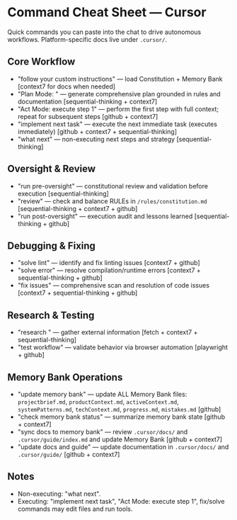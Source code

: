 # Command Cheat Sheet — Cursor

Quick commands you can paste into the chat to drive autonomous workflows. Platform-specific docs live under `.cursor/`.

## Core Workflow
- "follow your custom instructions" — load Constitution + Memory Bank [context7 for docs when needed]
- "Plan Mode: <your goal>" — generate comprehensive plan grounded in rules and documentation [sequential-thinking + context7]
- "Act Mode: execute step 1" — perform the first step with full context; repeat for subsequent steps [github + context7]
- "implement next task" — execute the next immediate task (executes immediately) [github + context7 + sequential-thinking]
- "what next" — non-executing next steps and strategy [sequential-thinking]

## Oversight & Review
- "run pre-oversight" — constitutional review and validation before execution [sequential-thinking]
- "review" — check and balance RULEs in `/rules/constitution.md` [sequential-thinking + context7 + github]
- "run post-oversight" — execution audit and lessons learned [sequential-thinking + github]

## Debugging & Fixing
- "solve lint" — identify and fix linting issues [context7 + github]
- "solve error" — resolve compilation/runtime errors [context7 + sequential-thinking + github]
- "fix issues" — comprehensive scan and resolution of code issues [context7 + sequential-thinking + github]

## Research & Testing
- "research <topic>" — gather external information [fetch + context7 + sequential-thinking]
- "test workflow" — validate behavior via browser automation [playwright + github]

## Memory Bank Operations
- "update memory bank" — update ALL Memory Bank files: `projectbrief.md`, `productContext.md`, `activeContext.md`, `systemPatterns.md`, `techContext.md`, `progress.md`, `mistakes.md` [github]
- "check memory bank status" — summarize memory bank state [github + context7]
- "sync docs to memory bank" — review `.cursor/docs/` and `.cursor/guide/index.md` and update Memory Bank [github + context7]
- "update docs and guide" — update documentation in `.cursor/docs/` and `.cursor/guide/` [github + context7]

## Notes
- Non-executing: "what next".
- Executing: "implement next task", "Act Mode: execute step 1", fix/solve commands may edit files and run tools.
